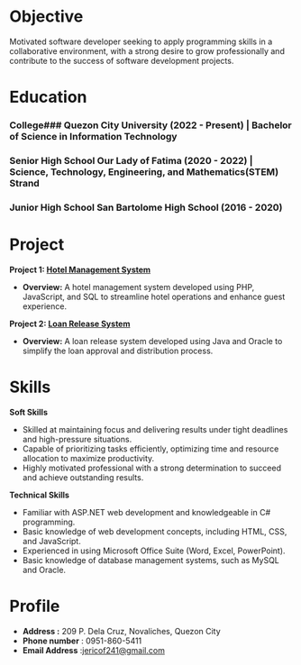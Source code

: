 # Objective
Motivated software developer seeking to apply programming skills in a collaborative environment, with a strong desire to grow professionally and contribute to the success of software development projects.

# Education
### **College**###  Quezon City University (2022 - Present) | Bachelor of Science in Information Technology
   
### **Senior High School** Our Lady of Fatima (2020 - 2022) | Science, Technology, Engineering, and Mathematics(STEM) Strand
   
### **Junior High School** San Bartolome High School (2016 - 2020)


# Project
**Project 1: [Hotel Management System](https://www.figma.com/proto/54EzdEs1B7SHw9z8bBPIqj/IS-%7C-PF-SMDC-SYSTEM?node-id=1-2&node-type=canvas&t=BQz1Dgpeb75xfSaN-0&scaling=min-zoom&content-scaling=fixed&page-id=0%3A1)**
- **Overview:** A hotel management system developed using PHP, JavaScript, and SQL to streamline hotel operations and enhance guest experience.
  
**Project 2: [Loan Release System](https://www.figma.com/proto/seld4vqP2rFCVR94XfmuwK/Loan-Release-System?node-id=4-2&node-type=canvas&t=rwYDF6nNNp8iK9Sg-0&scaling=scale-down&content-scaling=fixed&page-id=0%3A1&starting-point-node-id=4%3A2&show-proto-sidebar=1)**
- **Overview:** A loan release system developed using Java and Oracle to simplify the loan approval and distribution process.


# Skills
 **Soft Skills**
- Skilled at maintaining focus and delivering results under tight deadlines and high-pressure situations.
- Capable of prioritizing tasks efficiently, optimizing time and resource allocation to maximize productivity.
- Highly motivated professional with a strong determination to succeed and achieve outstanding results.

**Technical Skills**
- Familiar with ASP.NET web development and knowledgeable in C# programming.
- Basic knowledge of web development concepts, including HTML, CSS, and JavaScript.
- Experienced in using Microsoft Office Suite (Word, Excel, PowerPoint).
- Basic knowledge of database management systems, such as MySQL and Oracle.

# Profile
- **Address :** 209 P. Dela Cruz, Novaliches, Quezon City
- **Phone number** : 0951-860-5411
- **Email Address** :jericof241@gmail.com

